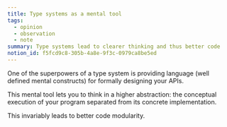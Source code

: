```yaml
---
title: Type systems as a mental tool
tags:
  - opinion
  - observation
  - note
summary: Type systems lead to clearer thinking and thus better code
notion_id: f5fcd9c8-305b-4a8e-9f3c-0979ca8be5ed
---
```

One of the superpowers of a type system is providing language (well defined mental constructs) for formally designing your APIs.

This mental tool lets you to think in a higher abstraction: the conceptual execution of your program separated from its concrete implementation.

This invariably leads to better code modularity.
